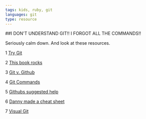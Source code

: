 ```yaml
---
tags: kids, ruby, git
languages: git
type: resource
---
```


##I DON'T UNDERSTAND GIT!! I FORGOT ALL THE COMMANDS!!

Seriously calm down. And look at these resources.

1 [Try Git](https://try.github.io/levels/1/challenges/1)

2 [This book rocks](http://git-scm.com/book)

3 [Git v. Github](http://www.jahya.net/blog/?2013-05-git-vs-github)

4 [Git Commands](http://marklodato.github.io/visual-git-guide/index-en.html#basic-usage)

5 [Githubs suggested help](https://help.github.com/articles/what-are-other-good-resources-for-learning-git-and-github)

6 [Danny made a cheat sheet](https://gist.github.com/dfenjves/6c3832ae7c9d1cf504f2)

7 [Visual Git](http://pcottle.github.io/learnGitBranching/)